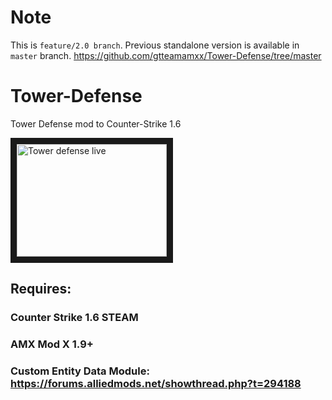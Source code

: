 # Note
This is `feature/2.0 branch`. Previous standalone version is available in `master` branch.
https://github.com/gtteamamxx/Tower-Defense/tree/master

# Tower-Defense
Tower Defense mod to Counter-Strike 1.6

<a href="http://www.youtube.com/watch?feature=player_embedded&v=O-lF6o7ajxc
" target="_blank"><img src="http://img.youtube.com/vi/O-lF6o7ajxc/0.jpg" 
alt="Tower defense live" width="240" height="180" border="10" /></a>

## Requires:

### Counter Strike 1.6 STEAM
### AMX Mod X 1.9+
### Custom Entity Data Module: https://forums.alliedmods.net/showthread.php?t=294188
